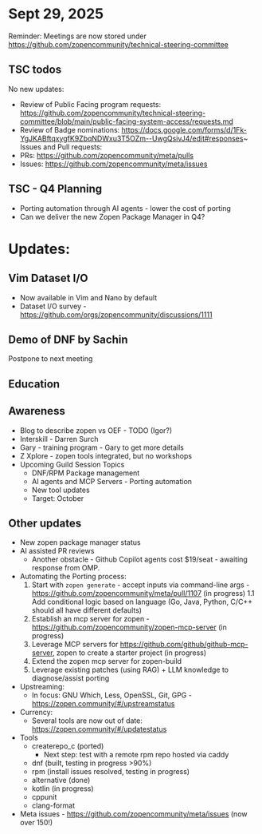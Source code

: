 # Sept 29, 2025
Reminder: Meetings are now stored under https://github.com/zopencommunity/technical-steering-committee

## TSC todos
No new updates:
* Review of Public Facing program requests: https://github.com/zopencommunity/technical-steering-committee/blob/main/public-facing-system-access/requests.md
* Review of Badge nominations: https://docs.google.com/forms/d/1Fk-YgJKABftqxygfK9ZbqNDWxu3T5OZm--UwgQsivJ4/edit#responses~
Issues and Pull requests:
* PRs: https://github.com/zopencommunity/meta/pulls
* Issues: https://github.com/zopencommunity/meta/issues

## TSC - Q4 Planning
* Porting automation through AI agents - lower the cost of porting
* Can we deliver the new Zopen Package Manager in Q4?

# Updates:

## Vim Dataset I/O
* Now available in Vim and Nano by default
* Dataset I/O survey - https://github.com/orgs/zopencommunity/discussions/1111

## Demo of DNF by Sachin
Postpone to next meeting

## Education


## Awareness
* Blog to describe zopen vs OEF - TODO (Igor?)
* Interskill - Darren Surch
* Gary - training program - Gary to get more details
* Z Xplore - zopen tools integrated, but no workshops
* Upcoming Guild Session Topics
  * DNF/RPM Package management
  * AI agents and MCP Servers - Porting automation
  * New tool updates
  * Target: October
 
## Other updates
* New zopen package manager status
* AI assisted PR reviews
  * Another obstacle - Github Copilot agents cost $19/seat - awaiting response from OMP.
* Automating the Porting process:
  1. Start with `zopen generate` - accept inputs via command-line args - https://github.com/zopencommunity/meta/pull/1107 (in progress)
  1.1 Add conditional logic based on language (Go, Java, Python, C/C++ should all have different defaults)
  2. Establish an mcp server for zopen - https://github.com/zopencommunity/zopen-mcp-server  (in progress)
  3. Leverage MCP servers for https://github.com/github/github-mcp-server, zopen to create a starter project  (in progress)
  4. Extend the zopen mcp server for zopen-build 
  5. Leverage existing patches (using RAG) + LLM knowledge to diagnose/assist porting
* Upstreaming:
  * In focus: GNU Which, Less, OpenSSL, Git, GPG - https://zopen.community/#/upstreamstatus
* Currency:
  * Several tools are now out of date: https://zopen.community/#/updatestatus 
* Tools
  * createrepo_c (ported)
    * Next step: test with a remote rpm repo hosted via caddy
  * dnf (built, testing in progress >90%)
  * rpm (install issues resolved, testing in progress)
  * alternative (done)
  * kotlin (in progress)
  * cppunit
  * clang-format
* Meta issues - https://github.com/zopencommunity/meta/issues (now over 150!)
